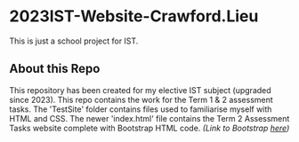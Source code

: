 # 2023IST-Website-Crawford.Lieu
This is just a school project for IST.
## About this Repo
This repository has been created for my elective IST subject (upgraded since 2023). This repo contains the work for the Term 1 & 2 assessment tasks. The 'TestSite' folder contains files used to familiarise myself with HTML and CSS. The newer 'index.html' file contains the Term 2 Assessment Tasks website complete with Bootstrap HTML code. *(Link to Bootstrap [here](https://getbootstrap.com/))*